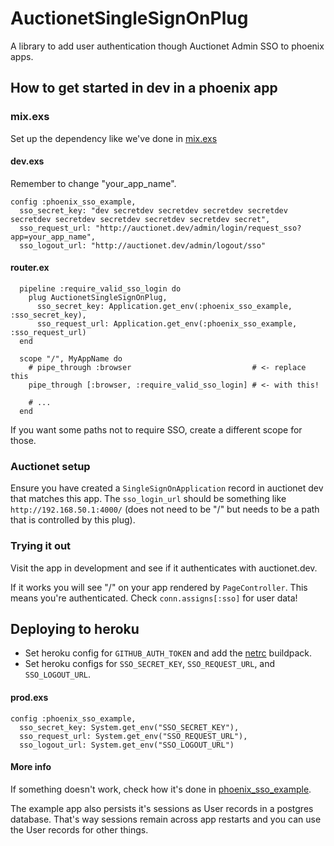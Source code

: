 # AuctionetSingleSignOnPlug

A library to add user authentication though Auctionet Admin SSO to phoenix apps.

## How to get started in dev in a phoenix app

### mix.exs

Set up the dependency like we've done in [mix.exs](https://github.com/barsoom/phoenix_sso_example/blob/master/mix.exs)

#### dev.exs

Remember to change "your_app_name".

```
config :phoenix_sso_example,
  sso_secret_key: "dev secretdev secretdev secretdev secretdev secretdev secretdev secretdev secretdev secretdev secret",
  sso_request_url: "http://auctionet.dev/admin/login/request_sso?app=your_app_name",
  sso_logout_url: "http://auctionet.dev/admin/logout/sso"
```

#### router.ex

```
  pipeline :require_valid_sso_login do
    plug AuctionetSingleSignOnPlug,
      sso_secret_key: Application.get_env(:phoenix_sso_example, :sso_secret_key),
      sso_request_url: Application.get_env(:phoenix_sso_example, :sso_request_url)
  end

  scope "/", MyAppName do
    # pipe_through :browser                           # <- replace this
    pipe_through [:browser, :require_valid_sso_login] # <- with this!

    # ...
  end
```

If you want some paths not to require SSO, create a different scope for those.

### Auctionet setup

Ensure you have created a `SingleSignOnApplication` record in auctionet dev that matches this app. The `sso_login_url` should be something like `http://192.168.50.1:4000/` (does not need to be "/" but needs to be a path that is controlled by this plug).

### Trying it out

Visit the app in development and see if it authenticates with auctionet.dev.

If it works you will see "/" on your app rendered by `PageController`. This means you're authenticated. Check `conn.assigns[:sso]` for user data!

## Deploying to heroku

- Set heroku config for `GITHUB_AUTH_TOKEN` and add the [netrc](https://github.com/timshadel/heroku-buildpack-github-netrc) buildpack.
- Set heroku configs for `SSO_SECRET_KEY`, `SSO_REQUEST_URL`, and `SSO_LOGOUT_URL`.

#### prod.exs

```
config :phoenix_sso_example,
  sso_secret_key: System.get_env("SSO_SECRET_KEY"),
  sso_request_url: System.get_env("SSO_REQUEST_URL"),
  sso_logout_url: System.get_env("SSO_LOGOUT_URL")
```

#### More info

If something doesn't work, check how it's done in [phoenix_sso_example](https://github.com/barsoom/phoenix_sso_example).

The example app also persists it's sessions as User records in a postgres database. That's way sessions remain across app restarts and you can use the User records for other things.
